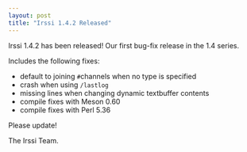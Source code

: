 ```yaml
---
layout: post
title: "Irssi 1.4.2 Released"
---
```


Irssi 1.4.2 has been released! Our first bug-fix release in the 1.4 series.

Includes the following fixes:

- default to joining `#`channels when no type is specified
- crash when using `/lastlog`
- missing lines when changing dynamic textbuffer contents
- compile fixes with Meson 0.60 
- compile fixes with Perl 5.36

Please update!

The Irssi Team.
